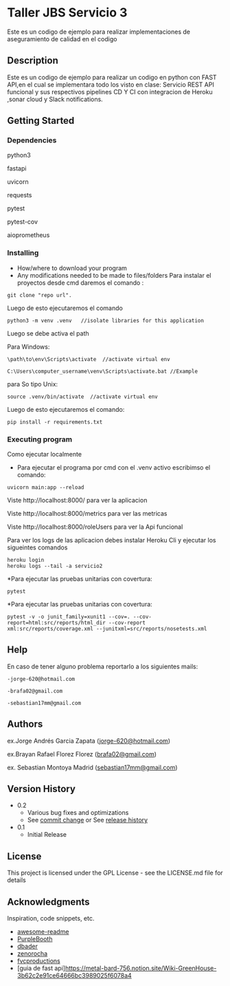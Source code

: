 # Taller JBS Servicio 3

Este es un codigo de ejemplo para realizar implementaciones de aseguramiento de calidad en el codigo

## Description

Este es un codigo de ejemplo para realizar un codigo en python con FAST API,en el cual se implementara todo los visto en clase:
Servicio REST API funcional y sus respectivos pipelines CD Y CI con integracion de Heroku ,sonar cloud y Slack notifications. 


## Getting Started

### Dependencies

python3

fastapi

uvicorn

requests

pytest

pytest-cov

aioprometheus

### Installing

* How/where to download your program
* Any modifications needed to be made to files/folders
Para instalar el proyectos desde cmd daremos el comando :
```
git clone "repo url".
```
Luego de esto ejecutaremos el comando 
```
python3 -m venv .venv   //isolate libraries for this application
```
Luego se debe activa el path 

Para Windows: 
```
\path\to\env\Scripts\activate  //activate virtual env

C:\Users\computer_username\venv\Scripts\activate.bat //Example
```
para So tipo Unix:
```
source .venv/bin/activate  //activate virtual env
```
Luego de esto ejecutaremos el comando:
```
pip install -r requirements.txt
```

### Executing program

Como ejecutar localmente

* Para ejecutar el programa por cmd con el .venv activo escribimso el comando:

```
uvicorn main:app --reload
```

Viste http://localhost:8000/ para ver la aplicacion

Viste http://localhost:8000/metrics para ver las metricas

Viste http://localhost:8000/roleUsers para ver la Api funcional

Para ver los logs de las aplicacion debes instalar Heroku Cli y  ejecutar los sigueintes comandos

```
heroku login
heroku logs --tail -a servicio2
```

*Para ejecutar las pruebas unitarias con covertura:
```
pytest 
```

*Para ejecutar las pruebas unitarias con covertura:
```
pytest -v -o junit_family=xunit1 --cov=. --cov-report=html:src/reports/html_dir --cov-report xml:src/reports/coverage.xml --junitxml=src/reports/nosetests.xml
```
## Help

En caso de tener alguno problema reportarlo a los siguientes mails:
```
-jorge-620@hotmail.com

-brafa02@gmail.com

-sebastian17mm@gmail.com
```



## Authors


ex.Jorge Andrés Garcia Zapata (jorge-620@hotmail.com)

ex.Brayan Rafael Florez Florez (brafa02@gmail.com)

ex. Sebastian Montoya Madrid (sebastian17mm@gmail.com)



## Version History

* 0.2
    * Various bug fixes and optimizations
    * See [commit change]() or See [release history]()
* 0.1
    * Initial Release

## License

This project is licensed under the GPL License - see the LICENSE.md file for details

## Acknowledgments

Inspiration, code snippets, etc.
* [awesome-readme](https://github.com/matiassingers/awesome-readme)
* [PurpleBooth](https://gist.github.com/PurpleBooth/109311bb0361f32d87a2)
* [dbader](https://github.com/dbader/readme-template)
* [zenorocha](https://gist.github.com/zenorocha/4526327)
* [fvcproductions](https://gist.github.com/fvcproductions/1bfc2d4aecb01a834b46)
* [guia de fast api]https://metal-bard-756.notion.site/Wiki-GreenHouse-3b62c2e91ce64666bc3989025f6078a4
